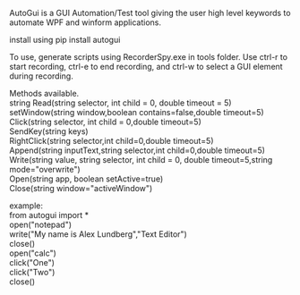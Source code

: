 AutoGui is a GUI Automation/Test tool giving the user high level keywords to automate WPF and winform applications.

install using pip install autogui

To use, generate scripts using RecorderSpy.exe in tools folder. Use ctrl-r to start recording, ctrl-e to end recording, and ctrl-w to select a GUI element during recording.

Methods available.  
	string Read(string selector, int child = 0, double timeout = 5)  
	setWindow(string window,boolean contains=false,double timeout=5)  
	Click(string selector, int child = 0,double timeout=5)  
	SendKey(string keys)  
	RightClick(string selector,int child=0,double timeout=5)  
	Append(string inputText,string selector,int child=0,double timeout=5)  
	Write(string value, string selector, int child = 0, double timeout=5,string mode="overwrite")  
	Open(string app, boolean setActive=true)  
	Close(string window="activeWindow")  

example:  
	from autogui import *  
	open("notepad")  
	write("My name is Alex Lundberg","Text Editor")  
	close()  
	open("calc")  
	click("One")  
	click("Two")  
	close()  
	
	
	
	
	
